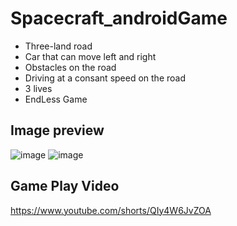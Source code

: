 # Spacecraft_androidGame

* Three-land road
* Car that can move left and right
* Obstacles on the road
* Driving at a consant speed on the road
* 3 lives
* EndLess Game

## Image preview

![image](https://user-images.githubusercontent.com/32678384/227611701-7cbe85c8-d516-4c19-9e23-47c82af799dd.png)
![image](https://user-images.githubusercontent.com/32678384/227611927-2805b057-3f04-42e5-ba36-e89f6ed703a5.png)


## Game Play Video

https://www.youtube.com/shorts/QIy4W6JvZOA
